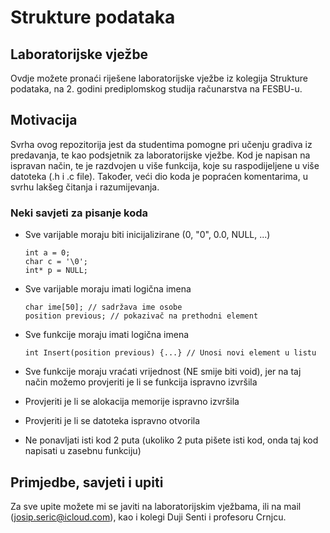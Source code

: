 # **Strukture podataka**

## Laboratorijske vježbe

Ovdje možete pronaći riješene laboratorijske vježbe iz kolegija Strukture podataka, na 2. godini prediplomskog studija računarstva na FESBU-u.

## Motivacija

Svrha ovog repozitorija jest da studentima pomogne pri učenju gradiva iz predavanja, te kao podsjetnik za laboratorijske vježbe. Kod je napisan na ispravan način, te je razdvojen u više funkcija, koje su raspodijeljene u više datoteka (.h i .c file). Također, veći dio koda je popraćen komentarima, u svrhu lakšeg čitanja i razumijevanja.

### Neki savjeti za pisanje koda

- Sve varijable moraju biti inicijalizirane (0, "0", 0.0, NULL, ...)
  ```
  int a = 0;
  char c = '\0';
  int* p = NULL;
  ```

- Sve varijable moraju imati logična imena
  ```
  char ime[50]; // sadržava ime osobe
  position previous; // pokazivač na prethodni element
  ```

- Sve funkcije moraju imati logična imena
  ```
  int Insert(position previous) {...} // Unosi novi element u listu
  ```

- Sve funkcije moraju vraćati vrijednost (NE smije biti void), jer na taj
  način možemo provjeriti je li se funkcija ispravno izvršila

- Provjeriti je li se alokacija memorije ispravno izvršila

- Provjeriti je li se datoteka ispravno otvorila

- Ne ponavljati isti kod 2 puta (ukoliko 2 puta pišete isti kod,
  onda taj kod napisati u zasebnu funkciju)

## Primjedbe, savjeti i upiti

Za sve upite možete mi se javiti na laboratorijskim vježbama, ili na mail (josip.seric@icloud.com), kao i kolegi Duji Senti i profesoru Crnjcu.

